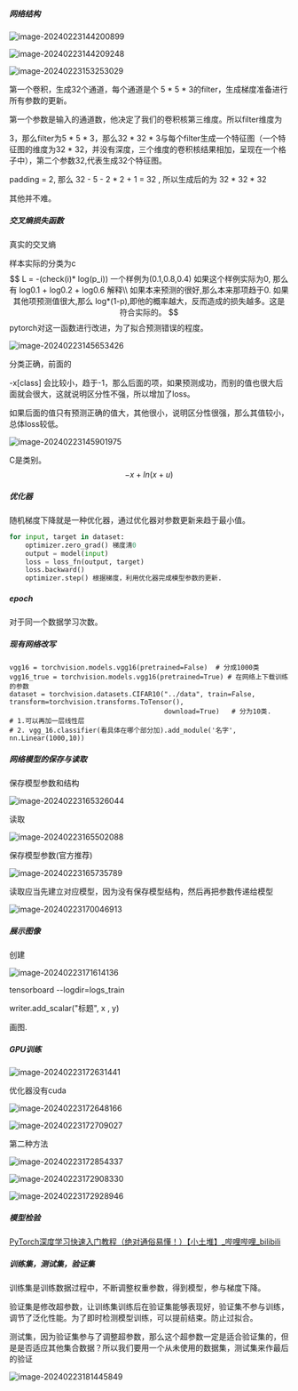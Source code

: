 ##### 网络结构

![image-20240223144200899](C:\Users\86186\AppData\Roaming\Typora\typora-user-images\image-20240223144200899.png)

![image-20240223144209248](C:\Users\86186\AppData\Roaming\Typora\typora-user-images\image-20240223144209248.png)

![image-20240223153253029](C:\Users\86186\AppData\Roaming\Typora\typora-user-images\image-20240223153253029.png)

第一个卷积，生成32个通道，每个通道是个 5 * 5 * 3的filter，生成梯度准备进行所有参数的更新。

第一个参数是输入的通道数，他决定了我们的卷积核第三维度。所以filter维度为

3，那么filter为5 * 5 * 3，那么32 * 32 * 3与每个filter生成一个特征图（一个特征图的维度为32 * 32，并没有深度，三个维度的卷积核结果相加，呈现在一个格子中），第二个参数32,代表生成32个特征图。

padding = 2, 那么 32 - 5 - 2 * 2 + 1 = 32 , 所以生成后的为 32 * 32 * 32

其他并不难。

##### 交叉熵损失函数

真实的交叉熵

样本实际的分类为c
$$
L = -(check(i)* log(p_i))
一个样例为(0.1,0.8,0.4)
如果这个样例实际为0,
那么有 log0.1 + log0.2 + log0.6  
解释\\
如果本来预测的很好,那么本来那项趋于0. 如果其他项预测值很大,那么 log*(1-p),即他的概率越大，反而造成的损失越多。这是符合实际的。
$$
pytorch对这一函数进行改进，为了拟合预测错误的程度。

![image-20240223145653426](C:\Users\86186\AppData\Roaming\Typora\typora-user-images\image-20240223145653426.png)



分类正确，前面的

-x[class] 会比较小，趋于-1，那么后面的项，如果预测成功，而别的值也很大后面就会很大，这就说明区分性不强，所以增加了loss。

如果后面的值只有预测正确的值大，其他很小，说明区分性很强，那么其值较小，总体loss较低。

![image-20240223145901975](C:\Users\86186\AppData\Roaming\Typora\typora-user-images\image-20240223145901975.png)

C是类别。
$$
-x + ln(x + u)   
$$


##### 优化器

随机梯度下降就是一种优化器，通过优化器对参数更新来趋于最小值。

```python
for input, target in dataset:
    optimizer.zero_grad() 梯度清0
    output = model(input)
    loss = loss_fn(output, target)
    loss.backward()
    optimizer.step() 根据梯度，利用优化器完成模型参数的更新.
```

##### epoch

对于同一个数据学习次数。

##### 现有网络改写

```
vgg16 = torchvision.models.vgg16(pretrained=False)  # 分成1000类
vgg16_true = torchvision.models.vgg16(pretrained=True) # 在网络上下载训练的参数
dataset = torchvision.datasets.CIFAR10("../data", train=False, transform=torchvision.transforms.ToTensor(),
                                       download=True)   # 分为10类.
# 1.可以再加一层线性层
# 2. vgg_16.classifier(看具体在哪个部分加).add_module('名字', nn.Linear(1000,10))
```

##### 网络模型的保存与读取

保存模型参数和结构

![image-20240223165326044](C:\Users\86186\AppData\Roaming\Typora\typora-user-images\image-20240223165326044.png)

读取

![image-20240223165502088](C:\Users\86186\AppData\Roaming\Typora\typora-user-images\image-20240223165502088.png)

保存模型参数(官方推荐)

![image-20240223165735789](C:\Users\86186\AppData\Roaming\Typora\typora-user-images\image-20240223165735789.png)

读取应当先建立对应模型，因为没有保存模型结构，然后再把参数传递给模型

![image-20240223170046913](C:\Users\86186\AppData\Roaming\Typora\typora-user-images\image-20240223170046913.png)

##### 展示图像

创建

![image-20240223171614136](C:\Users\86186\AppData\Roaming\Typora\typora-user-images\image-20240223171614136.png)

tensorboard --logdir=logs_train

writer.add_scalar("标题", x , y)

画图.

##### GPU训练

![image-20240223172631441](C:\Users\86186\AppData\Roaming\Typora\typora-user-images\image-20240223172631441.png)

优化器没有cuda

![image-20240223172648166](C:\Users\86186\AppData\Roaming\Typora\typora-user-images\image-20240223172648166.png)

![image-20240223172709027](C:\Users\86186\AppData\Roaming\Typora\typora-user-images\image-20240223172709027.png)

第二种方法

![image-20240223172854337](C:\Users\86186\AppData\Roaming\Typora\typora-user-images\image-20240223172854337.png)

![image-20240223172908330](C:\Users\86186\AppData\Roaming\Typora\typora-user-images\image-20240223172908330.png)

![image-20240223172928946](C:\Users\86186\AppData\Roaming\Typora\typora-user-images\image-20240223172928946.png)

##### 模型检验

[PyTorch深度学习快速入门教程（绝对通俗易懂！）【小土堆】_哔哩哔哩_bilibili](https://www.bilibili.com/video/BV1hE411t7RN/?spm_id_from=333.337.search-card.all.click&vd_source=05469f7acaa60fdddb57183e7dae7f06)

##### 训练集，测试集，验证集

训练集是训练数据过程中，不断调整权重参数，得到模型，参与梯度下降。

验证集是修改超参数，让训练集训练后在验证集能够表现好，验证集不参与训练，调节了泛化性能。为了即时检测模型训练，可以提前结束。防止过拟合。

测试集，因为验证集参与了调整超参数，那么这个超参数一定是适合验证集的，但是是否适应其他集合数据？所以我们要用一个从未使用的数据集，测试集来作最后的验证

![image-20240223181445849](C:\Users\86186\AppData\Roaming\Typora\typora-user-images\image-20240223181445849.png)
